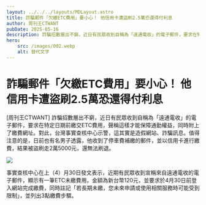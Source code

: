 ```yaml
---
layout: ../../../layouts/MDLayout.astro
title: 詐騙郵件「欠繳ETC費用」要小心！ 他信用卡遭盜刷2.5萬恐還得付利息
author: 周刊王CTWANT
pubDate: 2025-05-16
description: 詐騙招數層出不窮，近日有民眾收到自稱為「遠通電收」的電子郵件，要求在特定日期前繳交ETC費用，聲稱這樣才能保障通勤權益，同時附上了繳費網址。對此，台灣事實查核中心示警，這其實是造假網站、詐騙訊息。值得注意的是，日前也有名男子透露，他收到了停車費補繳的郵件，並以信用卡進行繳費，結果被盜刷走2萬5000元，還無法刷退。
hero:
    src: /images/002.webp
    alt: 替代文字
---
```

# 詐騙郵件「欠繳ETC費用」要小心！ 他信用卡遭盜刷2.5萬恐還得付利息

[周刊王CTWANT] 詐騙招數層出不窮，近日有民眾收到自稱為「遠通電收」的電子郵件，要求在特定日期前繳交ETC費用，聲稱這樣才能保障通勤權益，同時附上了繳費網址。對此，台灣事實查核中心示警，這其實是造假網站、詐騙訊息。值得注意的是，日前也有名男子透露，他收到了停車費補繳的郵件，並以信用卡進行繳費，結果被盜刷走2萬5000元，還無法刷退。


![](/images/002.webp)

事實查核中心在上（4）月30日發文表示，近期有民眾收到宣稱來自遠通電收的電子郵件，顯示有一筆ETC未繳費用，金額為新台幣120元，並要求於4月30日前登入網站完成繳費，同時註記「若長期未繳，您未來申請或使用相關服務時可能受到限制」，並列出3點繳費步驟。
